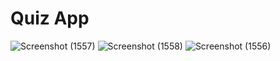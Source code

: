 # Quiz App
![Screenshot (1557)](https://user-images.githubusercontent.com/86683029/170836661-b736bd17-d42b-47c5-a580-f60d01ccdde4.png)
![Screenshot (1558)](https://user-images.githubusercontent.com/86683029/170836665-b37eca47-b294-4311-9633-6bbc7d04fff3.png)
![Screenshot (1556)](https://user-images.githubusercontent.com/86683029/170836671-85144fc3-09f9-4e86-8641-483e6b5bcba4.png)
